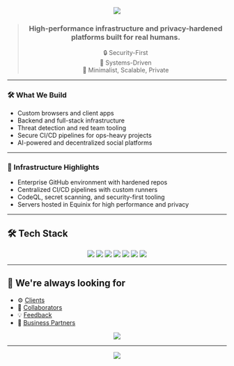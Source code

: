 <div align="center"> 
  <img src="https://capsule-render.vercel.app/api?type=waving&color=gradient&height=200&section=header&text=Fate%20Services&fontColor=ffffff&fontSize=50&animation=fadeIn" />

> ### High-performance infrastructure and privacy-hardened platforms built for **real humans**.
> 🔒 Security-First  
> 🧠 Systems-Driven  
> 🧊 Minimalist, Scalable, Private  

</div>

---

### 🛠️ What We Build
- Custom browsers and client apps  
- Backend and full-stack infrastructure  
- Threat detection and red team tooling  
- Secure CI/CD pipelines for ops-heavy projects  
- AI-powered and decentralized social platforms

---

### 📡 Infrastructure Highlights
- Enterprise GitHub environment with hardened repos  
- Centralized CI/CD pipelines with custom runners  
- CodeQL, secret scanning, and security-first tooling  
- Servers hosted in Equinix for high performance and privacy  

---

## 🛠️ Tech Stack
<div align="center"> 
<img src="https://img.shields.io/badge/JavaScript-F7DF1E&logo=javascript?style=for-the-badge&logoColor=black" /> 
<img src="https://img.shields.io/badge/Kotlin-7F52FF&logo=kotlin?style=for-the-badge&logoColor=white" /> 
<img src="https://img.shields.io/badge/React-20232A&logo=react?style=for-the-badge&logoColor=61DAFB" /> 
<img src="https://img.shields.io/badge/Express.js-000000&logo=express?style=for-the-badge&logoColor=white" /> 
<img src="https://img.shields.io/badge/NGINX-009639&logo=nginx?style=for-the-badge&logoColor=white" /> 
<img src="https://img.shields.io/badge/Git-F05032&logo=git?style=for-the-badge&logoColor=white" />
<img src="https://img.shields.io/badge/Linux-FCC624&logo=linux?style=for-the-badge&logoColor=black" /> 
</div>

---

## 🤝 We're always looking for

- ⚙️ [Clients](https://fateservices.co/)
- 🧠 [Collaborators](https://fateservices.co/)
- 💡 [Feedback](https://fateservices.co/)
- 🧭 [Business Partners](https://fateservices.co/business)
  
<p align="center">
  <a href="mailto:hello@fateservices.co">
    <img src="https://img.shields.io/badge/Email-Us-red?style=for-the-badge&logo=gmail" />
  </a>
</p>  

---

<div align="center">
<img src="https://capsule-render.vercel.app/api?type=waving&color=gradient&height=120&section=footer"/>
</div>
